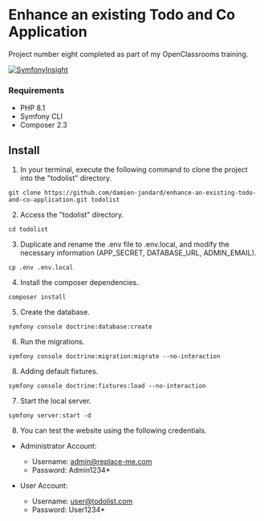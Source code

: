 # Enhance an existing Todo and Co Application

Project number eight completed as part of my OpenClassrooms training.

[![SymfonyInsight](https://insight.symfony.com/projects/cf3cf695-ca60-4741-8945-a976b338b3ff/big.svg)](https://insight.symfony.com/projects/cf3cf695-ca60-4741-8945-a976b338b3ff)

### Requirements

 * PHP 8.1
 * Symfony CLI
 * Composer 2.3
 
## Install

1. In your terminal, execute the following command to clone the project into the "todolist" directory.
```shell
git clone https://github.com/damien-jandard/enhance-an-existing-todo-and-co-application.git todolist
```

2. Access the "todolist" directory.
```shell
cd todolist
```

3. Duplicate and rename the .env file to .env.local, and modify the necessary information (APP_SECRET, DATABASE_URL, ADMIN_EMAIL).
```shell
cp .env .env.local
```

4. Install the composer dependencies.
```shell
composer install
```

5. Create the database.
```shell
symfony console doctrine:database:create
```

6. Run the migrations.
```shell
symfony console doctrine:migration:migrate --no-interaction
```

8. Adding default fixtures.
```shell
symfony console doctrine:fixtures:load --no-interaction
```

7. Start the local server.
```shell
symfony server:start -d
```

8. You can test the website using the following credentials.

- Administrator Account:
	- Username: admin@replace-me.com
	- Password: Admin1234*

- User Account:
	- Username: user@todolist.com
	- Password: User1234*
